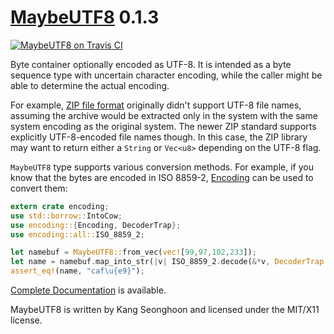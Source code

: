 [MaybeUTF8][doc] 0.1.3
======================

[![MaybeUTF8 on Travis CI][travis-image]][travis]

[travis-image]: https://travis-ci.org/lifthrasiir/rust-maybe_utf8.png
[travis]: https://travis-ci.org/lifthrasiir/rust-maybe_utf8

Byte container optionally encoded as UTF-8.
It is intended as a byte sequence type with uncertain character encoding,
while the caller might be able to determine the actual encoding.

For example, [ZIP file format](https://en.wikipedia.org/wiki/Zip_%28file_format%29)
originally didn't support UTF-8 file names,
assuming the archive would be extracted only in the system
with the same system encoding as the original system.
The newer ZIP standard supports explicitly UTF-8-encoded file names though.
In this case, the ZIP library may want to return either a `String` or `Vec<u8>`
depending on the UTF-8 flag.

`MaybeUTF8` type supports various conversion methods.
For example, if you know that the bytes are encoded in ISO 8859-2,
[Encoding](https://github.com/lifthrasiir/rust-encoding/) can be used to convert them:

```rust
extern crate encoding;
use std::borrow::IntoCow;
use encoding::{Encoding, DecoderTrap};
use encoding::all::ISO_8859_2;

let namebuf = MaybeUTF8::from_vec(vec![99,97,102,233]);
let name = namebuf.map_into_str(|v| ISO_8859_2.decode(&*v, DecoderTrap::Replace).unwrap());
assert_eq!(name, "caf\u{e9}");
```

[Complete Documentation][doc] is available.

MaybeUTF8 is written by Kang Seonghoon and licensed under the MIT/X11 license.

[doc]: https://lifthrasiir.github.io/rust-maybe_utf8/

